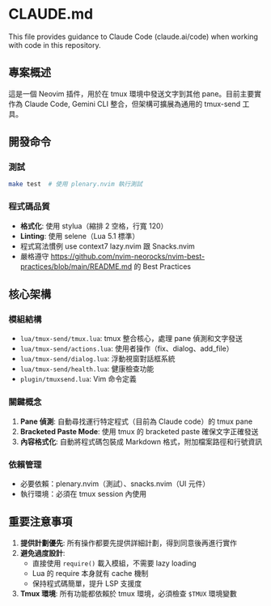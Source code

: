 # CLAUDE.md

This file provides guidance to Claude Code (claude.ai/code) when working with code in this repository.

## 專案概述

這是一個 Neovim 插件，用於在 tmux 環境中發送文字到其他 pane。目前主要實作為 Claude Code, Gemini CLI 整合，但架構可擴展為通用的 tmux-send 工具。

## 開發命令

### 測試

```bash
make test  # 使用 plenary.nvim 執行測試
```

### 程式碼品質

- **格式化**: 使用 stylua（縮排 2 空格，行寬 120）
- **Linting**: 使用 selene（Lua 5.1 標準）
- 程式寫法慣例 use context7 lazy.nvim 跟 Snacks.nvim
- 嚴格遵守 https://github.com/nvim-neorocks/nvim-best-practices/blob/main/README.md 的 Best Practices

## 核心架構

### 模組結構

- `lua/tmux-send/tmux.lua`: tmux 整合核心，處理 pane 偵測和文字發送
- `lua/tmux-send/actions.lua`: 使用者操作（fix、dialog、add_file）
- `lua/tmux-send/dialog.lua`: 浮動視窗對話框系統
- `lua/tmux-send/health.lua`: 健康檢查功能
- `plugin/tmuxsend.lua`: Vim 命令定義

### 關鍵概念

1. **Pane 偵測**: 自動尋找運行特定程式（目前為 Claude code）的 tmux pane
2. **Bracketed Paste Mode**: 使用 tmux 的 bracketed paste 確保文字正確發送
3. **內容格式化**: 自動將程式碼包裝成 Markdown 格式，附加檔案路徑和行號資訊

### 依賴管理

- 必要依賴：plenary.nvim（測試）、snacks.nvim（UI 元件）
- 執行環境：必須在 tmux session 內使用

## 重要注意事項

1. **提供計劃優先**: 所有操作都要先提供詳細計劃，得到同意後再進行實作
2. **避免過度設計**: 
   - 直接使用 `require()` 載入模組，不需要 lazy loading
   - Lua 的 require 本身就有 cache 機制
   - 保持程式碼簡單，提升 LSP 支援度
3. **Tmux 環境**: 所有功能都依賴於 tmux 環境，必須檢查 `$TMUX` 環境變數

